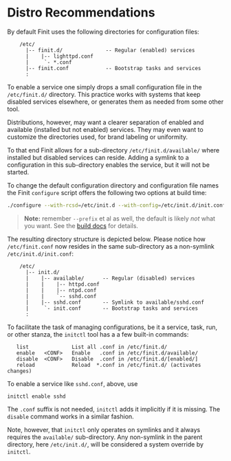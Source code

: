 Distro Recommendations
======================

By default Finit uses the following directories for configuration files:

```
    /etc/
      |-- finit.d/              -- Regular (enabled) services
      |    |-- lighttpd.conf
      |     `- *.conf
      |-- finit.conf            -- Bootstrap tasks and services
      :
```

To enable a service one simply drops a small configuration file in the
`/etc/finit.d/` directory.  This practice works with systems that
keep disabled services elsewhere, or generates them as needed from some
other tool.

Distributions, however, may want a clearer separation of enabled and
available (installed but not enabled) services.  They may even want to
customize the directories used, for brand labeling or uniformity.

To that end Finit allows for a sub-directory `/etc/finit.d/available/`
where installed but disabled services can reside.  Adding a symlink to a
configuration in this sub-directory enables the service, but it will not
be started.

To change the default configuration directory and configuration file
names the Finit `configure` script offers the following two options at
build time:

```sh
./configure --with-rcsd=/etc/init.d --with-config=/etc/init.d/init.conf
```

> **Note:** remember `--prefix` et al as well, the default is likely
>           *not* what you want.  See the [build docs][1] for details.

The resulting directory structure is depicted below.  Please notice how
`/etc/finit.conf` now resides in the same sub-directory as a non-symlink
`/etc/init.d/init.conf`:

```
    /etc/
      |-- init.d/
      |    |-- available/      -- Regular (disabled) services
      |    |    |-- httpd.conf
      |    |    |-- ntpd.conf
      |    |    `-- sshd.conf
      |    |-- sshd.conf       -- Symlink to available/sshd.conf
      |     `- init.conf       -- Bootstrap tasks and services
      :
```

To facilitate the task of managing configurations, be it a service,
task, run, or other stanza, the `initctl` tool has a a few built-in
commands:

```
   list              List all .conf in /etc/finit.d/
   enable   <CONF>   Enable   .conf in /etc/finit.d/available/
   disable  <CONF>   Disable  .conf in /etc/finit.d/[enabled/]
   reload            Reload  *.conf in /etc/finit.d/ (activates changes)
```

To enable a service like `sshd.conf`, above, use

    initctl enable sshd

The `.conf` suffix is not needed, `initctl` adds it implicitly if it is
missing.  The `disable` command works in a similar fashion.

Note, however, that `initctl` only operates on symlinks and it always
requires the `available/` sub-directory.  Any non-symlink in the parent
directory, here `/etc/init.d/`, will be considered a system override by
`initctl`.

[1]: build.md#configure

